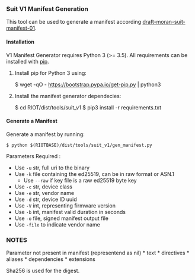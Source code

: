 ### Suit V1 Manifest Generation

This tool can be used to generate a manifest according [draft-moran-suit-manifest-01](https://tools.ietf.org/html/draft-moran-suit-manifest-01).

#### Installation

V1 Manifest Generator requires Python 3 (>= 3.5).
All requirements can be installed with [pip](https://github.com/pypa/pip).

1. Install pip for Python 3 using:

    $ wget -qO - https://bootstrap.pypa.io/get-pip.py | python3

2. Install the manifest generator dependecies:

    $ cd RIOT/dist/tools/suit_v1
    $ pip3 install -r requirements.txt

#### Generate a Manifest

Generate a manifest by running:

    $ python $(RIOTBASE)/dist/tools/suit_v1/gen_manifest.py

Parameters Required :

- Use `-u` str, full uri to the binary
- Use `-k` file containing the ed25519, can be in raw format or ASN.1
    - Use `--raw` if key file is a raw ed25519 byte key
- Use `-c` str, device class
- Use `-e` str, vendor name 
- Use `-d` str, device ID uuid
- Use `-V` int, representing firmware version
- Use `-b` int, manifest valid duration in seconds
- Use `-o` file, signed manifest output file
- Use `-file` to indicate vendor name


### NOTES

Parameter not present in manifest (representend as nil)
    * text
    * directives
    * aliases
    * dependencies
    * extensions

Sha256 is used for the digest.